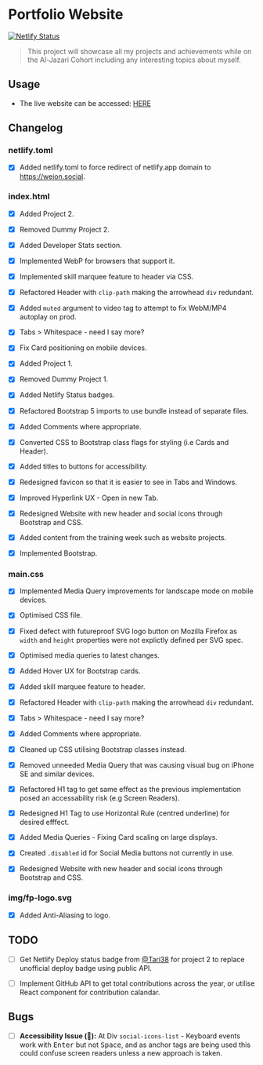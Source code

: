# Portfolio Website

[![Netlify Status](https://api.netlify.com/api/v1/badges/a3309f19-bbdc-485b-a3ae-e96be0836b6f/deploy-status)](https://app.netlify.com/sites/futureproof-portfolio-terry/deploys)

> This project will showcase all my projects and achievements while on the Al-Jazari Cohort including any interesting topics about myself.

## Usage

* The live website can be accessed: [HERE](https://weion.social)

## Changelog

### netlify.toml

- [x] Added netlify.toml to force redirect of netlify.app domain to https://weion.social.

### index.html

- [x] Added Project 2.

- [x] Removed Dummy Project 2.

- [x] Added Developer Stats section.

- [x] Implemented WebP for browsers that support it.

- [x] Implemented skill marquee feature to header via CSS.

- [x] Refactored Header with `clip-path` making the arrowhead `div` redundant.

- [x] Added `muted` argument to video tag to attempt to fix WebM/MP4 autoplay on prod.

- [x] Tabs > Whitespace - need I say more?

- [x] Fix Card positioning on mobile devices.

- [x] Added Project 1.

- [x] Removed Dummy Project 1.

- [x] Added Netlify Status badges.

- [x] Refactored Bootstrap 5 imports to use bundle instead of separate files.

- [x] Added Comments where appropriate.

- [x] Converted CSS to Bootstrap class flags for styling (i.e Cards and Header).

- [x] Added titles to buttons for accessibility.

- [x] Redesigned favicon so that it is easier to see in Tabs and Windows.

- [x] Improved Hyperlink UX - Open in new Tab.

- [x] Redesigned Website with new header and social icons through Bootstrap and CSS.

- [x] Added content from the training week such as website projects.

- [x] Implemented Bootstrap.

### main.css
- [x] Implemented Media Query improvements for landscape mode on mobile devices.

- [x] Optimised CSS file.

- [x] Fixed defect with futureproof SVG logo button on Mozilla Firefox as `width` and `height` properties were not explictly defined per SVG spec.

- [x] Optimised media queries to latest changes.

- [x] Added Hover UX for Bootstrap cards.

- [x] Added skill marquee feature to header.

- [x] Refactored Header with `clip-path` making the arrowhead `div` redundant.

- [x] Tabs > Whitespace - need I say more?

- [x] Added Comments where appropriate.

- [x] Cleaned up CSS utilising Bootstrap classes instead.

- [x] Removed unneeded Media Query that was causing visual bug on iPhone SE and similar devices.

- [x] Refactored H1 tag to get same effect as the previous implementation posed an accessability risk (e.g Screen Readers).

- [x] Redesigned H1 Tag to use Horizontal Rule (centred underline) for desired efffect.

- [x] Added Media Queries - Fixing Card scaling on large displays.

- [x] Created `.disabled` id for Social Media buttons not currently in use.

- [x] Redesigned Website with new header and social icons through Bootstrap and CSS.


### img/fp-logo.svg
- [x] Added Anti-Aliasing to logo.

## TODO

- [ ] Get Netlify Deploy status badge from [@Tari38](https://github.com/Tari38) for project 2 to replace unofficial deploy badge using public API.

- [ ] Implement GitHub API to get total contributions across the year, or utilise React component for contribution calandar.

## Bugs

- [ ] **Accessibility Issue (🔴):**  At Div `social-icons-list` - Keyboard events work with <kbd>Enter</kbd> but not <kbd>Space</kbd>, and as anchor tags are being used this could confuse screen readers unless a new approach is taken.
